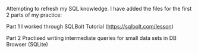 Attempting to refresh my SQL knowledge. I have added the files for the first 2 parts of my practice:

Part 1
I worked through SQLBolt Tutorial (https://sqlbolt.com/lesson)

Part 2
Practised writing intermediate queries for small data sets in DB Browser (SQLite)

